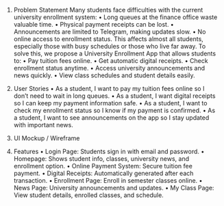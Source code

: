 1. Problem Statement
Many students face difficulties with the current university enrollment system:
  •	Long queues at the finance office waste valuable time.
  •	Physical payment receipts can be lost.
  •	Announcements are limited to Telegram, making updates slow.
  •	No online access to enrollment status.
This affects almost all students, especially those with busy schedules or those who live far away. To solve this, we propose a University Enrollment App that allows students to:
  •	Pay tuition fees online.
  •	Get automatic digital receipts.
  •	Check enrollment status anytime.
  •	Access university announcements and news quickly.
  •	View class schedules and student details easily.

2. User Stories
  •	As a student, I want to pay my tuition fees online so I don’t need to wait in long queues.
  •	As a student, I want digital receipts so I can keep my payment information safe.
  •	As a student, I want to check my enrollment status so I know if my payment is confirmed.
  •	As a student, I want to see announcements on the app so I stay updated with important news.

3. UI Mockup / Wireframe

4. Features
  •	Login Page: Students sign in with email and password.
  •	Homepage: Shows student info, classes, university news, and enrollment option.
  •	Online Payment System: Secure tuition fee payment.
  •	Digital Receipts: Automatically generated after each transaction.
  •	Enrollment Page: Enroll in semester classes online.
  •	News Page: University announcements and updates.
  •	My Class Page: View student details, enrolled classes, and schedule.

